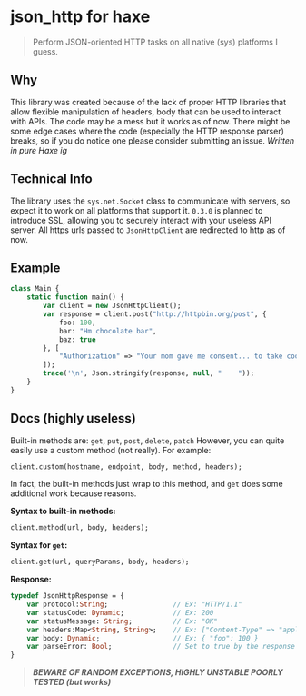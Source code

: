 # json_http for haxe

> Perform JSON-oriented HTTP tasks on all native (sys) platforms I guess.

## Why

This library was created because of the lack of proper HTTP libraries that allow flexible manipulation of headers, body that can be used to interact with APIs.
The code may be a mess but it works as of now. There might be some edge cases where the code (especially the HTTP response parser) breaks, so if you do notice one please consider submitting an issue.
*Written in pure Haxe ig*

## Technical Info

The library uses the `sys.net.Socket` class to communicate with servers, so expect it to work on all platforms that support it.
`0.3.0` is planned to introduce SSL, allowing you to securely interact with your useless API server.
All https urls passed to `JsonHttpClient` are redirected to http as of now.

## Example

```haxe
class Main {
    static function main() {
        var client = new JsonHttpClient();
        var response = client.post("http://httpbin.org/post", {
            foo: 100,
            bar: "Hm chocolate bar",
            baz: true
        }, [
            "Authorization" => "Your mom gave me consent... to take cookies"
        ]);
        trace('\n', Json.stringify(response, null, "    "));
    }
}
```

## Docs (highly useless)

Built-in methods are: `get`, `put`, `post`, `delete`, `patch`
However, you can quite easily use a custom method (not really). For example:

```haxe
client.custom(hostname, endpoint, body, method, headers);
```

In fact, the built-in methods just wrap to this method, and `get` does some additional work because reasons.

**Syntax to built-in methods:**

```haxe
client.method(url, body, headers);
```

**Syntax for `get`:**

```haxe
client.get(url, queryParams, body, headers);
```

**Response:**

```haxe
typedef JsonHttpResponse = {
    var protocol:String;                // Ex: "HTTP/1.1"
    var statusCode: Dynamic;            // Ex: 200
    var statusMessage: String;          // Ex: "OK"
    var headers:Map<String, String>;    // Ex: ["Content-Type" => "application/json"]
    var body: Dynamic;                  // Ex: { "foo": 100 }
    var parseError: Bool;               // Set to true by the response parser if there was *any* kind of error during parsing process, like JSON body parsing error, etc. If yours is a perfect API server then dont worry about this.
}
```

> ***BEWARE OF RANDOM EXCEPTIONS, HIGHLY UNSTABLE POORLY TESTED (but works)***
